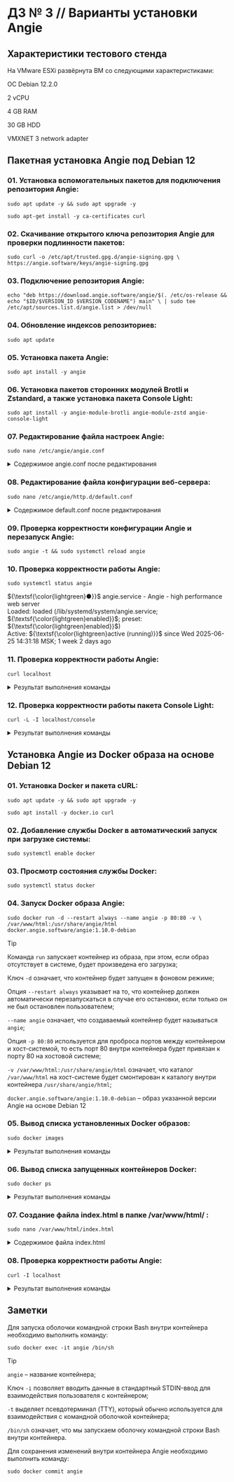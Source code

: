 # ДЗ № 3 // Варианты установки Angie

## Характеристики тестового стенда

На VMware ESXi развёрнута ВМ со следующими характеристиками:

ОС Debian 12.2.0

2 vCPU

4 GB RAM

30 GB HDD

VMXNET 3 network adapter

## Пакетная установка Angie под Debian 12

### 01. Установка вспомогательных пакетов для подключения репозитория Angie:
   
   `sudo apt update -y && sudo apt upgrade -y`
   
   `sudo apt-get install -y ca-certificates curl`
   
### 02. Скачивание открытого ключа репозитория Angie для проверки подлинности пакетов:
   
   `sudo curl -o /etc/apt/trusted.gpg.d/angie-signing.gpg \
   https://angie.software/keys/angie-signing.gpg`
   
### 03. Подключение репозитория Angie:
   
   `echo "deb https://download.angie.software/angie/$(. /etc/os-release && echo "$ID/$VERSION_ID $VERSION_CODENAME") main" \
   | sudo tee /etc/apt/sources.list.d/angie.list > /dev/null`

### 04. Обновление индексов репозиториев:

   `sudo apt update`

### 05. Установка пакета Angie:

   `sudo apt install -y angie`

### 06. Установка пакетов сторонних модулей Brotli и Zstandard, а также установка пакета Console Light:

   `sudo apt install -y angie-module-brotli angie-module-zstd angie-console-light`

### 07. Редактирование файла настроек Angie:

   `sudo nano /etc/angie/angie.conf`

<details>

<summary>Содержимое angie.conf после редактирования</summary>

```
user  angie;
worker_processes  auto;
worker_rlimit_nofile 65536;

error_log  /var/log/angie/error.log notice;
pid        /run/angie.pid;

load_module modules/ngx_http_zstd_filter_module.so;
load_module modules/ngx_http_zstd_static_module.so;

load_module modules/ngx_http_brotli_filter_module.so;
load_module modules/ngx_http_brotli_static_module.so;

events {
    worker_connections  65536;
}

http {
    include       /etc/angie/mime.types;
    default_type  application/octet-stream;

    log_format  main  '$remote_addr - $remote_user [$time_local] "$request" '
                      '$status $body_bytes_sent "$http_referer" '
                      '"$http_user_agent" "$http_x_forwarded_for"';

    log_format extended '$remote_addr - $remote_user [$time_local] "$request" '
                        '$status $body_bytes_sent "$http_referer" rt="$request_time" '
                        '"$http_user_agent" "$http_x_forwarded_for" '
                        'h="$host" sn="$server_name" ru="$request_uri" u="$uri" '
                        'ucs="$upstream_cache_status" ua="$upstream_addr" us="$upstream_status" '
                        'uct="$upstream_connect_time" urt="$upstream_response_time"';

    access_log  /var/log/angie/access.log  main;

    sendfile        on;
    #tcp_nopush     on;

    keepalive_timeout  65;

    #gzip  on;

    include /etc/angie/http.d/*.conf;
}

#stream {
#    include /etc/angie/stream.d/*.conf;
#}
```

</details>

### 08. Редактирование файла конфигурации веб-сервера:

   `sudo nano /etc/angie/http.d/default.conf`

<details>

<summary>Содержимое default.conf после редактирования</summary>

```
server {
    listen       80;
    server_name  daleedalee.ru www.daleedalee.ru localhost;

    #access_log  /var/log/angie/host.access.log  main;

    location / {
        root   /usr/share/angie/html;
        index  index.html index.htm;
    }

    location /status/ {
        api     /status/;
        allow   127.0.0.1;
        deny    all;
    }

    location /console/ {
        # define list of trusted hosts or networks
        allow 127.0.0.1;
        # allow 192.168.0.0/16;
        # allow 10.0.0.0/8;
        deny all;

        auto_redirect on;

        alias /usr/share/angie-console-light/html/;
        index index.html;

        location /console/api/ {
            api /status/;
        }

        # uncomment below lines to enable writable API
        # location /console/api/config/ {
        #     api /config/;
        # }
    }

    #error_page  404              /404.html;

    # redirect server error pages to the static page /50x.html
    #
    error_page   500 502 503 504  /50x.html;
    location = /50x.html {
        root   /usr/share/angie/html;
    }

    # proxy the PHP scripts to Apache listening on 127.0.0.1:80
    #
    #location ~ \.php$ {
    #    proxy_pass   http://127.0.0.1;
    #}

    # pass the PHP scripts to FastCGI server listening on 127.0.0.1:9000
    #
    #location ~ \.php$ {
    #    root           html;
    #    fastcgi_pass   127.0.0.1:9000;
    #    fastcgi_index  index.php;
    #    fastcgi_param  SCRIPT_FILENAME  /scripts$fastcgi_script_name;
    #    include        fastcgi_params;
    #}

    # deny access to .htaccess files, if Apache's document root
    # concurs with angie's one
    #
    #location ~ /\.ht {
    #    deny  all;
    #}
}
```

</details>

### 09. Проверка корректности конфигурации Angie и перезапуск Angie:

   `sudo angie -t && sudo systemctl reload angie`

### 10. Проверка корректности работы Angie:

   `sudo systemctl status angie`

${\textsf{\color{lightgreen}●}}$ angie.service - Angie - high performance web server</br>
     Loaded: loaded (/lib/systemd/system/angie.service; ${\textsf{\color{lightgreen}enabled}}$; preset: ${\textsf{\color{lightgreen}enabled}}$)</br>
     Active: ${\textsf{\color{lightgreen}active (running)}}$ since Wed 2025-06-25 14:31:18 MSK; 1 week 2 days ago

### 11. Проверка корректности работы Angie:

   `curl localhost`

<details>

<summary>Результат выполнения команды</summary>

```
<!DOCTYPE html>
<html>
<head>
<title>Welcome to Angie!</title>
<style>
html { color-scheme: light dark; }
body { width: 35em; margin: 0 auto;
font-family: Tahoma, Verdana, Arial, sans-serif; }
</style>
</head>
<body>
<h1>Welcome to Angie!</h1>
<p>If you see this page, the Angie web server is successfully installed and
working. Further configuration is required.</p>

<p>For online documentation and support please refer to
<a href="https://en.angie.software/">angie.software</a>.</p>

<p><em>Thank you for using Angie.</em></p>
</body>
</html>
```

</details>

### 12. Проверка корректности работы пакета Console Light:

   `curl -L -I localhost/console`

<details>

<summary>Результат выполнения команды</summary>

```
HTTP/1.1 301 Moved Permanently
Server: Angie/1.9.1
Date: Tue, 08 Jul 2025 11:27:32 GMT
Content-Type: text/html
Content-Length: 168
Location: http://localhost/console/
Connection: keep-alive

HTTP/1.1 200 OK
Server: Angie/1.9.1
Date: Tue, 08 Jul 2025 11:27:32 GMT
Content-Type: text/html
Content-Length: 421448
Last-Modified: Mon, 07 Apr 2025 12:14:07 GMT
Connection: keep-alive
ETag: "67f3c18f-66e48"
Accept-Ranges: bytes
```

</details>

## Установка Angie из Docker образа на основе Debian 12

### 01. Установка Docker и пакета cURL:
   
   `sudo apt update -y && sudo apt upgrade -y`
   
   `sudo apt install -y docker.io curl`

### 02. Добавление службы Docker в автоматический запуск при загрузке системы:
   
   `sudo systemctl enable docker`

### 03. Просмотр состояния службы Docker:
   
   `sudo systemctl status docker`

### 04. Запуск Docker образа Angie:
   
   `sudo docker run -d --restart always --name angie -p 80:80 -v \
   /var/www/html:/usr/share/angie/html docker.angie.software/angie:1.10.0-debian`

> [!TIP]
> 
> Команда `run` запускает контейнер из образа, при этом, если образ отсутствует в системе, будет произведена его загрузка;
>
> Ключ `-d` означает, что контейнер будет запущен в фоновом режиме;
>
> Опция `--restart always` указывает на то, что контейнер должен автоматически перезапускаться в случае его остановки, если только он не был остановлен пользователем;
>
> `--name angie` означает, что создаваемый контейнер будет называться `angie`;
>
> Опция `-p 80:80` используется для проброса портов между контейнером и хост-системой, то есть порт 80 внутри контейнера будет привязан к порту 80 на хостовой системе;
>
> `-v /var/www/html:/usr/share/angie/html` означает, что каталог `/var/www/html` на хост-системе будет смонтирован к каталогу внутри контейнера `/usr/share/angie/html`;
>
> `docker.angie.software/angie:1.10.0-debian` – образ указанной версии Angie на основе Debian 12

### 05. Вывод списка установленных Docker образов:
   
   `sudo docker images`

<details>

<summary>Результат выполнения команды</summary>

```
wwwwwwwwwww
```

</details>

### 06. Вывод списка запущенных контейнеров Docker:
   
   `sudo docker ps`

<details>

<summary>Результат выполнения команды</summary>

```
wwwwwwwwwww
```

</details>

### 07. Создание файла index.html в папке /var/www/html/ :

   `sudo nano /var/www/html/index.html`

<details>

<summary>Содержимое файла index.html</summary>

```
<!DOCTYPE html>
<html>
<head>
<title>Welcome to Angie!</title>
</head>
<body>
<h1>Welcome to Angie!</h1>
<p>If you see this page, the Angie web server is successfully installed and
working. Further configuration is required.</p>
</body>
</html>
```

</details>

### 08. Проверка корректности работы Angie:
   
   `curl -I localhost`

<details>

<summary>Результат выполнения команды</summary>

```
wwwwwwwwwww
```

</details>

## Заметки

Для запуска оболочки командной строки Bash внутри контейнера необходимо выполнить команду:
 
   `sudo docker exec -it angie /bin/sh`

> [!TIP]
>
> `angie` – название контейнера;
> 
> Ключ `-i` позволяет вводить данные в стандартный STDIN-ввод для взаимодействия пользователя с контейнером;
> 
> `-t` выделяет псевдотерминал (TTY), который обычно используется для взаимодействия с командной оболочкой контейнера;
> 
> `/bin/sh` означает, что мы запускаем оболочку командной строки Bash внутри контейнера.

Для сохранения изменений внутри контейнера Angie необходимо выполнить команду:

   `sudo docker commit angie`
